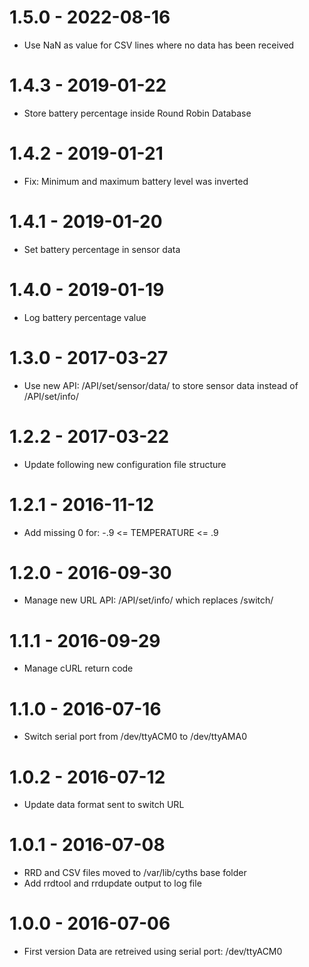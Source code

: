# 1.5.0 - 2022-08-16
 * Use NaN as value for CSV lines where no data has been received
# 1.4.3 - 2019-01-22
 * Store battery percentage inside Round Robin Database
# 1.4.2 - 2019-01-21
 * Fix: Minimum and maximum battery level was inverted
# 1.4.1 - 2019-01-20
 * Set battery percentage in sensor data
# 1.4.0 - 2019-01-19
 * Log battery percentage value
# 1.3.0 - 2017-03-27
 * Use new API: /API/set/sensor/data/ to store sensor data instead of /API/set/info/
# 1.2.2 - 2017-03-22
 * Update following new configuration file structure
# 1.2.1 - 2016-11-12
 * Add missing 0 for: -.9 <= TEMPERATURE <= .9
# 1.2.0 - 2016-09-30
 * Manage new URL API: /API/set/info/ which replaces /switch/
# 1.1.1 - 2016-09-29
 * Manage cURL return code
# 1.1.0 - 2016-07-16
 * Switch serial port from /dev/ttyACM0 to /dev/ttyAMA0
# 1.0.2 - 2016-07-12
 * Update data format sent to switch URL
# 1.0.1 - 2016-07-08
 * RRD and CSV files moved to /var/lib/cyths base folder
 * Add rrdtool and rrdupdate output to log file
# 1.0.0 - 2016-07-06
 * First version
   Data are retreived using serial port: /dev/ttyACM0